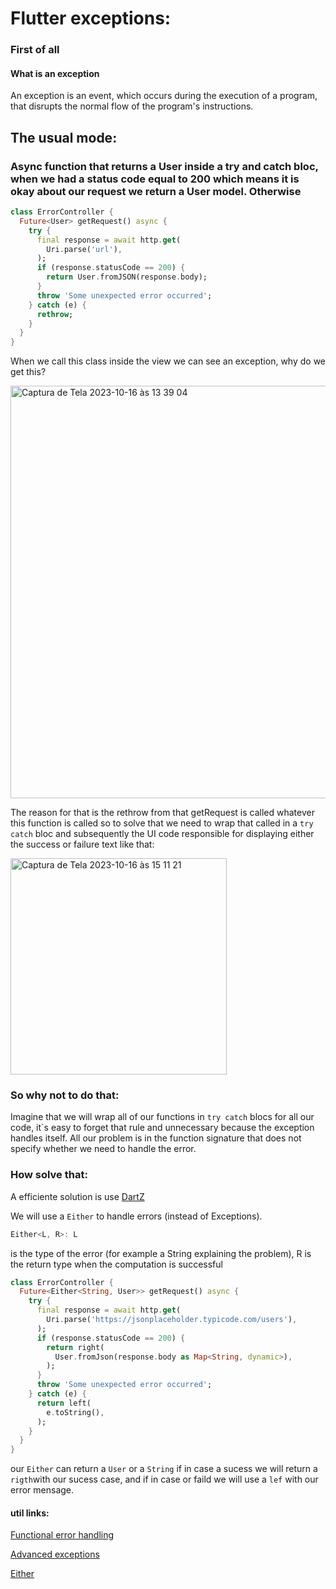 # Flutter exceptions: 

### First of all
#### What is an exception
An exception is an event, which occurs during the execution of a program, that disrupts the normal flow of the program's instructions.

## The usual mode:

### Async function that returns a User inside a try and catch bloc, when we had a status code equal to 200 which means it is okay about our request we return a User model. Otherwise 

~~~dart
class ErrorController {
  Future<User> getRequest() async {
    try {
      final response = await http.get(
        Uri.parse('url'),
      );
      if (response.statusCode == 200) {
        return User.fromJSON(response.body);
      }
      throw 'Some unexpected error occurred';
    } catch (e) {
      rethrow;
    }
  }
}
~~~

When we call this class inside the view we can see an exception, why do we get this?

<img width="660" alt="Captura de Tela 2023-10-16 às 13 39 04" src="https://github.com/jjullimayanne/flutter-exceptions/assets/79465402/a884d1e5-8501-45ac-ba1c-caf6b967fd5f">


The reason for that is the rethrow from that getRequest is called whatever this function is called so to solve that we need to wrap that called in a `try catch` bloc and subsequently the UI code responsible for displaying either the success or failure text like that:

<img width="346" alt="Captura de Tela 2023-10-16 às 15 11 21" src="https://github.com/jjullimayanne/flutter-exceptions/assets/79465402/c6434074-04e6-45c3-8cdc-6038eb903e74">

### So why not to do that: 

Imagine that we will wrap all of our functions in `try catch` blocs for all our code, it`s easy to forget that rule and unnecessary because the exception handles itself. All our problem is in the function signature that does not specify whether we need to handle the error.

### How solve that:

A efficiente solution is use [DartZ](https://pub.dev/packages/dartz/install)

We will use a `Either` to handle errors (instead of Exceptions).



~~~dart
Either<L, R>: L 
~~~

is the type of the error (for example a String explaining the problem), R is the return type when the computation is successful


~~~dart
class ErrorController {
  Future<Either<String, User>> getRequest() async {
    try {
      final response = await http.get(
        Uri.parse('https://jsonplaceholder.typicode.com/users'),
      );
      if (response.statusCode == 200) {
        return right(
          User.fromJson(response.body as Map<String, dynamic>),
        );
      }
      throw 'Some unexpected error occurred';
    } catch (e) {
      return left(
        e.toString(),
      );
    }
  }
}
~~~

our `Either` can return a `User` or a `String` if in case a sucess we will return a `rigth`with our sucess case, and if in case or faild we will use a `lef` with our error mensage.




#### util links:

[Functional error handling](https://resocoder.com/2019/12/14/functional-error-handling-in-flutter-dart-2-either-task-fp/)

[Advanced exceptions](https://www.youtube.com/watch?v=8AQC3hXmZ_w)


[Either](https://github.com/SandroMaglione/fpdart#comparison-with-dartz)








